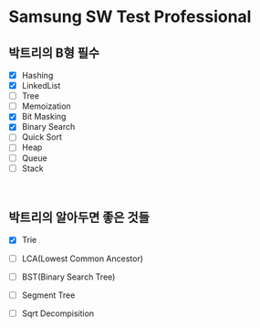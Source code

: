 # Samsung SW Test Professional

## 박트리의 B형 필수

- [x] Hashing
- [x] LinkedList
- [ ] Tree
- [ ] Memoization
- [x] Bit Masking
- [x] Binary Search
- [ ] Quick Sort
- [ ] Heap
- [ ] Queue
- [ ] Stack

&nbsp;

## 박트리의 알아두면 좋은 것들

- [x] Trie
- [ ] LCA(Lowest Common Ancestor)
- [ ] BST(Binary Search Tree)
- [ ] Segment Tree
- [ ] Sqrt Decompisition


